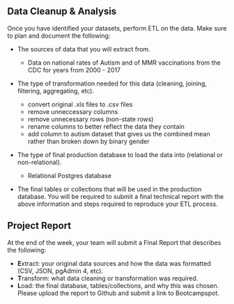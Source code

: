 ## Data Cleanup & Analysis

Once you have identified your datasets, perform ETL on the data. Make sure to plan and document the following:
* The sources of data that you will extract from.
	- Data on national rates of Autism and of MMR vaccinations from the CDC for years from 2000 - 2017

* The type of transformation needed for this data (cleaning, joining, filtering, aggregating, etc).
	- convert original .xls files to .csv files
	- remove unneccessary columns
	- remove unnecessary rows (non-state rows)
	- rename columns to better reflect the data they contain
	- add column to autism dataset that gives us the combined mean rather than broken down by binary gender

* The type of final production database to load the data into (relational or non-relational).
	- Relational Postgres database
* The final tables or collections that will be used in the production database.
You will be required to submit a final technical report with the above information and steps required to reproduce your ETL process.

## Project Report

At the end of the week, your team will submit a Final Report that describes the following:
* **E**xtract: your original data sources and how the data was formatted (CSV, JSON, pgAdmin 4, etc).
* **T**ransform: what data cleaning or transformation was required.
* **L**oad: the final database, tables/collections, and why this was chosen.
Please upload the report to Github and submit a link to Bootcampspot.
